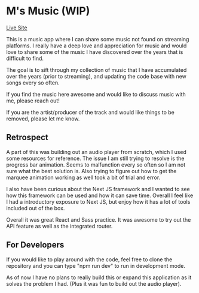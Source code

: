 # M's Music (WIP)

[Live Site](https://music-player-ten-gray.vercel.app/)

This is a music app where I can share some music not found on streaming platforms. I really have a deep love and appreciation for music and would love to share some of the music I have discovered over the years that is difficult to find.

The goal is to sift through my collection of music that I have accumulated over the years (prior to streaming), and updating the code base with new songs every so often.

If you find the music here awesome and would like to discuss music with me, please reach out!

If you are the artist/producer of the track and would like things to be removed, please let me know. 

## Retrospect

A part of this was building out an audio player from scratch, which I used some resources for reference. The issue I am still trying to resolve is the progress bar animation. Seems to malfunction every so often so I am not sure what the best solution is. Also trying to figure out how to get the marquee animation working as well took a bit of trial and error.

I also have been curious about the Next JS framework and I wanted to see how this framework can be used and how it can save time. Overall I feel like I had a introductory exposure to Next JS, but enjoy how it has a lot of tools included out of the box. 

Overall it was great React and Sass practice. It was awesome to try out the API feature as well as the integrated router.

## For Developers
If you would like to play around with the code, feel free to clone the repository and you can type "npm run dev" to run in development mode.

As of now I have no plans to really build this or expand this application as it solves the problem I had. (Plus it was fun to build out the audio player).